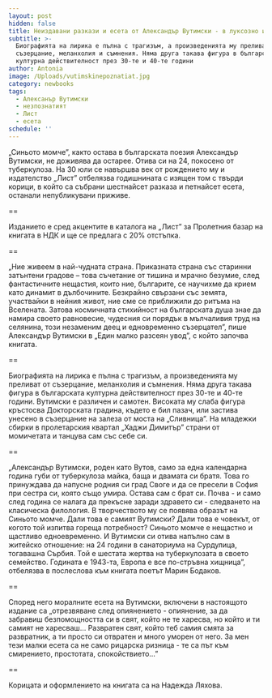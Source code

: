 ```yaml
---
layout: post
hidden: false
title: Неиздавани разкази и есета от Александър Вутимски - в луксозно издание
subtitle: >-
  Биографията на лирика е пълна с трагизъм, а произведенията му преливат от
  съзерцание, меланхолия и съмнения. Няма друга такава фигура в българската
  културна действителност през 30-те и 40-те години
author: Antonia
image: /Uploads/vutimskinepoznatiat.jpg
category: newbooks
tags:
  - Алексанър Вутимски
  - незпознатият
  - Лист
  - есета
schedule: ''
---
```

„Синьото момче”, както остава в българската поезия Александър Вутимски, не доживява да остарее. Отива си на 24, покосено от туберкулоза. На 30 юли се навършва век от рождението му и издателство „Лист” отбелязва годишнината с изящен том с твърди корици, в който са събрани шестнайсет разказа и петнайсет есета, останали непубликувани приживе. 

\==

Изданието е сред акцентите в каталога на „Лист” за Пролетния базар на книгата в НДК и ще се предлага с 20% отстъпка.

\==

„Ние живеем в най-чудната страна. Приказната страна със старинни затънтени градове – това съчетание от тишина и мрачно безумие, след фантастичните нещастия, които ние, българите, се научихме да крием като динамит в дълбочините. Безкрайно свързани със земята, участвайки в нейния живот, ние сме се приближили до ритъма на Вселената. Затова космичната стихийност на българската душа знае да намира своето равновесие, чудесния си порядък в мълчаливия труд на селянина, този незаменим деец и едновременно съзерцател”, пише Александър Вутимски в „Един малко разсеян увод”, с който започва книгата. 

\==

Биографията на лирика е пълна с трагизъм, а произведенията му преливат от съзерцание, меланхолия и съмнения. Няма друга такава фигура в българската културна действителност през 30-те и 40-те години. Вутимски е различен и самотен. Високата му слаба фигура кръстосва Докторската градина, където е бил пазач, или застива унесено в съзерцание на залеза от моста на „Сливница”. На младежки сбирки в пролетарския квартал „Хаджи Димитър” страни от момичетата и танцува сам със себе си. 

\==

„Александър Вутимски, роден като Вутов, само за една календарна година губи от туберкулоза майка, баща и двамата си братя. Това го принуждава да напусне родния си град Своге и да се пресели в София при сестра си, която също умира. Остава сам с брат си. Почва - и само след година се налага да прекъсне заради здравето си - следването на класическа филология. В творчеството му се появява образът на Синьото момче. Дали това е самият Вутимски? Дали това е човекът, от когото той изпитва гореща потребност? Синьото момче е нещастно и щастливо едноевременно. И Вутимски си отива напълно сам в житейско отношение: на 24 години в санаториума на Сурдулица, тогавашна Сърбия. Той е шестата жертва на туберкулозата в своето семейство. Годината е 1943-та, Европа е все по-стръвна хищница”, отбелязва в послеслова към книгата поетът Марин Бодаков.

\==

Според него моралните есета на Вутимски, включени в настоящото издание са „отрезвяване след опиянението - опиянение, за да забравиш безпомощността си в свят, който не те харесва, но който и ти самият не харесваш… Развратен свят, който теб самия смята за развратник, а ти просто си отвратен и много уморен от него. За мен тези малки есета са не само рицарска ризница - те са път към смирението, простотата, спокойствието…”

\==

Корицата и оформлението на книгата са на Надежда Ляхова.
